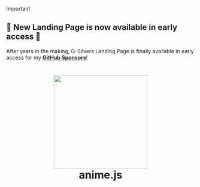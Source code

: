 > [!IMPORTANT]
> ## 🎉 New Landing Page is now available in early access 🎉
>
> After years in the making, G-Silvers Landing Page is finally available in early access for my **[GitHub Sponsors]([https://github.com/sponsors/juliangarnier](https://www.facebook.com/CpaLandingPages))**!

<h1 align="center">
  <a href="[https://animejs.com](https://www.facebook.com/CpaLandingPages)"><img src="[/documentation/assets/img/animejs-v3-header-animation.gif](https://clintbird.com/images/posts/2017/gifs-2.gif)" width="250"/></a>
  <br>
  anime.js
</h1>
